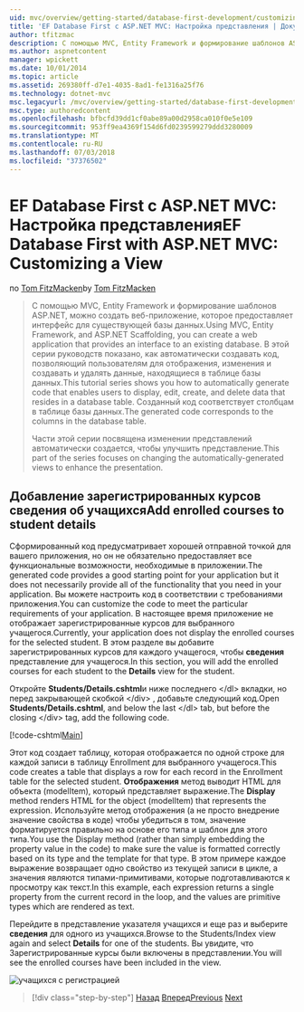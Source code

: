 ```yaml
---
uid: mvc/overview/getting-started/database-first-development/customizing-a-view
title: 'EF Database First с ASP.NET MVC: Настройка представления | Документация Майкрософт'
author: tfitzmac
description: С помощью MVC, Entity Framework и формирование шаблонов ASP.NET, можно создать веб-приложение, которое предоставляет интерфейс для существующей базы данных. Этот учебник seri...
ms.author: aspnetcontent
manager: wpickett
ms.date: 10/01/2014
ms.topic: article
ms.assetid: 269380ff-d7e1-4035-8ad1-fe1316a25f76
ms.technology: dotnet-mvc
msc.legacyurl: /mvc/overview/getting-started/database-first-development/customizing-a-view
msc.type: authoredcontent
ms.openlocfilehash: bfbcfd39dd1cf0abe89a00d2958ca010f0e5e109
ms.sourcegitcommit: 953ff9ea4369f154d6fd0239599279ddd3280009
ms.translationtype: MT
ms.contentlocale: ru-RU
ms.lasthandoff: 07/03/2018
ms.locfileid: "37376502"
---
```

<a name="ef-database-first-with-aspnet-mvc-customizing-a-view"></a><span data-ttu-id="55225-104">EF Database First с ASP.NET MVC: Настройка представления</span><span class="sxs-lookup"><span data-stu-id="55225-104">EF Database First with ASP.NET MVC: Customizing a View</span></span>
====================
<span data-ttu-id="55225-105">по [Tom FitzMacken](https://github.com/tfitzmac)</span><span class="sxs-lookup"><span data-stu-id="55225-105">by [Tom FitzMacken](https://github.com/tfitzmac)</span></span>

> <span data-ttu-id="55225-106">С помощью MVC, Entity Framework и формирование шаблонов ASP.NET, можно создать веб-приложение, которое предоставляет интерфейс для существующей базы данных.</span><span class="sxs-lookup"><span data-stu-id="55225-106">Using MVC, Entity Framework, and ASP.NET Scaffolding, you can create a web application that provides an interface to an existing database.</span></span> <span data-ttu-id="55225-107">В этой серии руководств показано, как автоматически создавать код, позволяющий пользователям для отображения, изменения и создавать и удалять данные, находящиеся в таблице базы данных.</span><span class="sxs-lookup"><span data-stu-id="55225-107">This tutorial series shows you how to automatically generate code that enables users to display, edit, create, and delete data that resides in a database table.</span></span> <span data-ttu-id="55225-108">Созданный код соответствует столбцам в таблице базы данных.</span><span class="sxs-lookup"><span data-stu-id="55225-108">The generated code corresponds to the columns in the database table.</span></span>
> 
> <span data-ttu-id="55225-109">Части этой серии посвящена изменении представлений автоматически создается, чтобы улучшить представление.</span><span class="sxs-lookup"><span data-stu-id="55225-109">This part of the series focuses on changing the automatically-generated views to enhance the presentation.</span></span>


## <a name="add-enrolled-courses-to-student-details"></a><span data-ttu-id="55225-110">Добавление зарегистрированных курсов сведения об учащихся</span><span class="sxs-lookup"><span data-stu-id="55225-110">Add enrolled courses to student details</span></span>

<span data-ttu-id="55225-111">Сформированный код предусматривает хорошей отправной точкой для вашего приложения, но он не обязательно предоставляет все функциональные возможности, необходимые в приложении.</span><span class="sxs-lookup"><span data-stu-id="55225-111">The generated code provides a good starting point for your application but it does not necessarily provide all of the functionality that you need in your application.</span></span> <span data-ttu-id="55225-112">Вы можете настроить код в соответствии с требованиями приложения.</span><span class="sxs-lookup"><span data-stu-id="55225-112">You can customize the code to meet the particular requirements of your application.</span></span> <span data-ttu-id="55225-113">В настоящее время приложение не отображает зарегистрированные курсов для выбранного учащегося.</span><span class="sxs-lookup"><span data-stu-id="55225-113">Currently, your application does not display the enrolled courses for the selected student.</span></span> <span data-ttu-id="55225-114">В этом разделе вы добавите зарегистрированных курсов для каждого учащегося, чтобы **сведения** представление для учащегося.</span><span class="sxs-lookup"><span data-stu-id="55225-114">In this section, you will add the enrolled courses for each student to the **Details** view for the student.</span></span>

<span data-ttu-id="55225-115">Откройте **Students/Details.cshtml**и ниже последнего &lt;/dl&gt; вкладки, но перед закрывающей скобкой &lt;/div&gt; , добавьте следующий код.</span><span class="sxs-lookup"><span data-stu-id="55225-115">Open **Students/Details.cshtml**, and below the last &lt;/dl&gt; tab, but before the closing &lt;/div&gt; tag, add the following code.</span></span>

[!code-cshtml[Main](customizing-a-view/samples/sample1.cshtml)]

<span data-ttu-id="55225-116">Этот код создает таблицу, которая отображается по одной строке для каждой записи в таблицу Enrollment для выбранного учащегося.</span><span class="sxs-lookup"><span data-stu-id="55225-116">This code creates a table that displays a row for each record in the Enrollment table for the selected student.</span></span> <span data-ttu-id="55225-117">**Отображения** метод выводит HTML для объекта (modelItem), который представляет выражение.</span><span class="sxs-lookup"><span data-stu-id="55225-117">The **Display** method renders HTML for the object (modelItem) that represents the expression.</span></span> <span data-ttu-id="55225-118">Используйте метод отображения (а не просто внедрение значение свойства в коде) чтобы убедиться в том, значение форматируется правильно на основе его типа и шаблон для этого типа.</span><span class="sxs-lookup"><span data-stu-id="55225-118">You use the Display method (rather than simply embedding the property value in the code) to make sure the value is formatted correctly based on its type and the template for that type.</span></span> <span data-ttu-id="55225-119">В этом примере каждое выражение возвращает одно свойство из текущей записи в цикле, а значения являются типами-примитивами, которые подготавливаются к просмотру как текст.</span><span class="sxs-lookup"><span data-stu-id="55225-119">In this example, each expression returns a single property from the current record in the loop, and the values are primitive types which are rendered as text.</span></span>

<span data-ttu-id="55225-120">Перейдите в представление указателя учащихся и еще раз и выберите **сведения** для одного из учащихся.</span><span class="sxs-lookup"><span data-stu-id="55225-120">Browse to the Students/Index view again and select **Details** for one of the students.</span></span> <span data-ttu-id="55225-121">Вы увидите, что Зарегистрированные курсы были включены в представлении.</span><span class="sxs-lookup"><span data-stu-id="55225-121">You will see the enrolled courses have been included in the view.</span></span>

![учащихся с регистрацией](customizing-a-view/_static/image1.png)

> [!div class="step-by-step"]
> <span data-ttu-id="55225-123">[Назад](changing-the-database.md)
> [Вперед](enhancing-data-validation.md)</span><span class="sxs-lookup"><span data-stu-id="55225-123">[Previous](changing-the-database.md)
[Next](enhancing-data-validation.md)</span></span>

